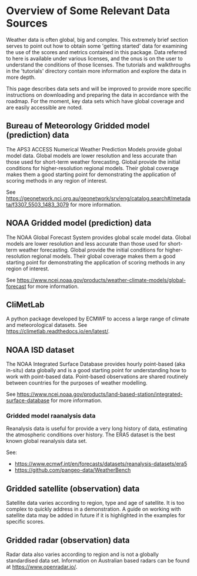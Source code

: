 # Overview of Some Relevant Data Sources

Weather data is often global, big and complex. This extremely brief section serves to point out how to obtain some 'getting started' data for examining the use of the scores and metrics contained in this package. Data referred to here is available under various licenses, and the onus is on the user to understand the conditions of those licenses. The tutorials and walkthroughs in the 'tutorials' directory contain more information and explore the data in more depth.

This page describes data sets and will be improved to provide more specific instructions on downloading and preparing the data in accordance with the roadmap. For the moment, key data sets which have global coverage and are easily accessible are noted.

## Bureau of Meteorology Gridded model (prediction) data
The APS3 ACCESS Numerical Weather Prediction Models provide global model data. Global models are lower resolution and less accurate than those used for short-term weather forecasting. Global provide the initial conditions for higher-resolution regional models. Their global coverage makes them a good starting point for demonstrating the application of scoring methods in any region of interest.

See <https://geonetwork.nci.org.au/geonetwork/srv/eng/catalog.search#/metadata/f3307_5503_1483_3079> for more information.

## NOAA Gridded model (prediction) data
The NOAA Global Forecast System provides global scale model data. Global models are lower resolution and less accurate than those used for short-term weather forecasting. Global provide the initial conditions for higher-resolution regional models. Their global coverage makes them a good starting point for demonstrating the application of scoring methods in any region of interest.

See <https://www.ncei.noaa.gov/products/weather-climate-models/global-forecast> for more information.

## CliMetLab
A python package developed by ECMWF to access a large range of climate and meteorological datasets. See <https://climetlab.readthedocs.io/en/latest/>.

## NOAA ISD dataset
The NOAA Integrated Surface Database provides hourly point-based (aka in-situ) data globally and is a good starting point for understanding how to work with point-based data. Point-based observations are shared routinely between countries for the purposes of weather modelling.

See <https://www.ncei.noaa.gov/products/land-based-station/integrated-surface-database> for more information.

### Gridded model raanalysis data
Reanalysis data is useful for provide a very long history of data, estimating the atmospheric conditions over history. The ERA5 dataset is the best known global reanalysis data set.

See:
* <https://www.ecmwf.int/en/forecasts/datasets/reanalysis-datasets/era5>
* <https://github.com/pangeo-data/WeatherBench>

## Gridded satellite (observation) data
Satellite data varies according to region, type and age of satellite. It is too complex to quickly address in a demonstration. A guide on working with satellite data may be added in future if it is highlighted in the examples for specific scores.

## Gridded radar (observation) data
Radar data also varies according to region and is not a globally standardised data set. Information on Australian based radars can be found at <https://www.openradar.io/>.


